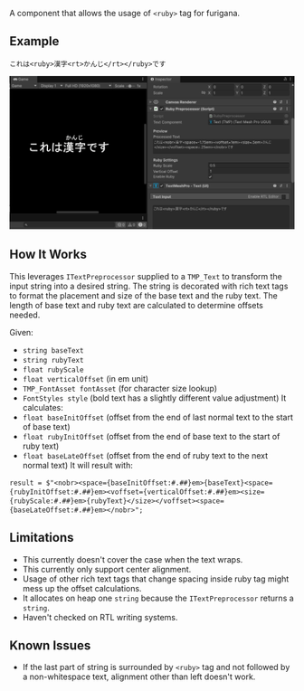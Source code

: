A component that allows the usage of `<ruby>` tag for furigana.
## Example
```
これは<ruby>漢字<rt>かんじ</rt></ruby>です
```

![Example Image](/example.png)

## How It Works
This leverages `ITextPreprocessor` supplied to a `TMP_Text` to transform the input string into a desired string. The string is decorated with rich text tags to format the placement and size of the base text and the ruby text. The length of base text and ruby text are calculated to determine offsets needed.

Given:
- `string baseText`
- `string rubyText`
- `float rubyScale`
- `float verticalOffset` (in em unit)
- `TMP_FontAsset fontAsset` (for character size lookup)
- `FontStyles style` (bold text has a slightly different value adjustment)
It calculates:
- `float baseInitOffset` (offset from the end of last normal text to the start of base text)
- `float rubyInitOffset` (offset from the end of base text to the start of ruby text)
- `float baseLateOffset` (offset from the end of ruby text to the next normal text)
It will result with:
```
result = $"<nobr><space={baseInitOffset:#.##}em>{baseText}<space={rubyInitOffset:#.##}em><voffset={verticalOffset:#.##}em><size={rubyScale:#.##}em>{rubyText}</size></voffset><space={baseLateOffset:#.##}em></nobr>";
```
## Limitations
- This currently doesn't cover the case when the text wraps.
- This currently only support center alignment.
- Usage of other rich text tags that change spacing inside ruby tag might mess up the offset calculations.
- It allocates on heap one `string` because the `ITextPreprocessor` returns a `string`.
- Haven't checked on RTL writing systems.
## Known Issues
- If the last part of string is surrounded by `<ruby>` tag and not followed by a non-whitespace text, alignment other than left doesn't work.